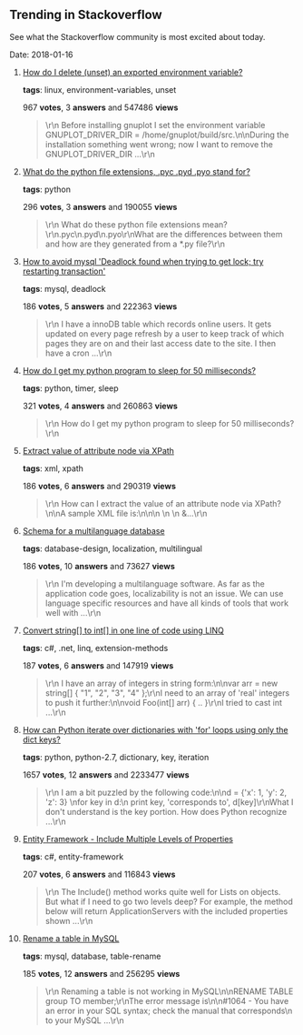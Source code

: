 ## Trending in Stackoverflow

See what the Stackoverflow community is most excited about today.

Date: 2018-01-16


1. [How do I delete (unset) an exported environment variable?](https://stackoverflow.com/questions/6877727/how-do-i-delete-unset-an-exported-environment-variable)

    **tags**: linux, environment-variables, unset
            
    967 **votes**, 3 **answers** and 547486 **views**

    > \r\n            Before installing gnuplot I set the environment variable GNUPLOT_DRIVER_DIR = /home/gnuplot/build/src.\n\nDuring the installation something went wrong; now I want to remove the GNUPLOT_DRIVER_DIR ...\r\n        

    
2. [What do the python file extensions, .pyc .pyd .pyo stand for?](https://stackoverflow.com/questions/8822335/what-do-the-python-file-extensions-pyc-pyd-pyo-stand-for)

    **tags**: python
            
    296 **votes**, 3 **answers** and 190055 **views**

    > \r\n            What do these python file extensions mean?\r\n.pyc\n.pyd\n.pyo\r\nWhat are the differences between them and how are they generated from a *.py file?\r\n        

    
3. [How to avoid mysql 'Deadlock found when trying to get lock; try restarting transaction'](https://stackoverflow.com/questions/2332768/how-to-avoid-mysql-deadlock-found-when-trying-to-get-lock-try-restarting-trans)

    **tags**: mysql, deadlock
            
    186 **votes**, 5 **answers** and 222363 **views**

    > \r\n            I have a innoDB table which records online users. It gets updated on every page refresh by a user to keep track of which pages they are on and their last access date to the site. I then have a cron ...\r\n        

    
4. [How do I get my python program to sleep for 50 milliseconds?](https://stackoverflow.com/questions/377454/how-do-i-get-my-python-program-to-sleep-for-50-milliseconds)

    **tags**: python, timer, sleep
            
    321 **votes**, 4 **answers** and 260863 **views**

    > \r\n            How do I get my python program to sleep for 50 milliseconds?\r\n        

    
5. [Extract value of attribute node via XPath](https://stackoverflow.com/questions/4835891/extract-value-of-attribute-node-via-xpath)

    **tags**: xml, xpath
            
    186 **votes**, 6 **answers** and 290319 **views**

    > \r\n            How can I extract the value of an attribute node via XPath?\n\nA sample XML file is:\n\n<parents name='Parents'>\n  <Parent id='1' name='Parent_1'>\n    <Children name='Children'>\n      &...\r\n        

    
6. [Schema for a multilanguage database](https://stackoverflow.com/questions/316780/schema-for-a-multilanguage-database)

    **tags**: database-design, localization, multilingual
            
    186 **votes**, 10 **answers** and 73627 **views**

    > \r\n            I'm developing a multilanguage software. As far as the application code goes, localizability is not an issue. We can use language specific resources and have all kinds of tools that work well with ...\r\n        

    
7. [Convert string[] to int[] in one line of code using LINQ](https://stackoverflow.com/questions/1297231/convert-string-to-int-in-one-line-of-code-using-linq)

    **tags**: c#, .net, linq, extension-methods
            
    187 **votes**, 6 **answers** and 147919 **views**

    > \r\n            I have an array of integers in string form:\n\nvar arr = new string[] { "1", "2", "3", "4" };\r\nI need to an array of 'real' integers to push it further:\n\nvoid Foo(int[] arr) { .. }\r\nI tried to cast int ...\r\n        

    
8. [How can Python iterate over dictionaries with 'for' loops using only the dict keys?](https://stackoverflow.com/questions/3294889/how-can-python-iterate-over-dictionaries-with-for-loops-using-only-the-dict-ke)

    **tags**: python, python-2.7, dictionary, key, iteration
            
    1657 **votes**, 12 **answers** and 2233477 **views**

    > \r\n            I am a bit puzzled by the following code:\n\nd = {'x': 1, 'y': 2, 'z': 3} \nfor key in d:\n    print key, 'corresponds to', d[key]\r\nWhat I don't understand is the key portion. How does Python recognize ...\r\n        

    
9. [Entity Framework - Include Multiple Levels of Properties](https://stackoverflow.com/questions/10822656/entity-framework-include-multiple-levels-of-properties)

    **tags**: c#, entity-framework
            
    207 **votes**, 6 **answers** and 116843 **views**

    > \r\n            The Include() method works quite well for Lists on objects. But what if I need to go two levels deep? For example, the method below will return ApplicationServers with the included properties shown ...\r\n        

    
10. [Rename a table in MySQL](https://stackoverflow.com/questions/12650370/rename-a-table-in-mysql)

    **tags**: mysql, database, table-rename
            
    185 **votes**, 12 **answers** and 256295 **views**

    > \r\n            Renaming a table is not working in MySQL\n\nRENAME TABLE group TO member;\r\nThe error message is\n\n#1064 - You have an error in your SQL syntax; check the manual that corresponds\n        to your MySQL ...\r\n        

    